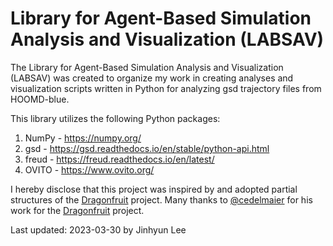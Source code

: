 # Library for Agent-Based Simulation Analysis and Visualization (LABSAV)

The Library for Agent-Based Simulation Analysis and Visualization (LABSAV) was created to organize my work in creating analyses and visualization scripts written in Python for analyzing gsd trajectory files from HOOMD-blue.

This library utilizes the following Python packages:

1. NumPy - <https://numpy.org/>
2. gsd - <https://gsd.readthedocs.io/en/stable/python-api.html>
3. freud - <https://freud.readthedocs.io/en/latest/>
4. OVITO - <https://www.ovito.org/>

I hereby disclose that this project was inspired by and adopted partial structures of the [Dragonfruit](https://github.com/cedelmaier/dragonfruit) project. Many thanks to [@cedelmaier](https://github.com/cedelmaier) for his work for the [Dragonfruit](https://github.com/cedelmaier/dragonfruit) project.

Last updated: 2023-03-30 by Jinhyun Lee
